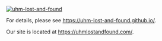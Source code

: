 [![uhm-lost-and-found](https://github.com/uhm-lost-and-found/uhm-lost-and-found/actions/workflows/ci.yml/badge.svg?branch=main)](https://github.com/uhm-lost-and-found/uhm-lost-and-found/actions/workflows/ci.yml)

For details, please see https://uhm-lost-and-found.github.io/.

Our site is located at https://uhmlostandfound.com/.
